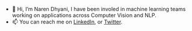- 👋 Hi, I’m Naren Dhyani, I have been involed in machine learning teams working on applications across Computer Vision and NLP.
- 📫 You can reach me on [LinkedIn](https://www.linkedin.com/in/naren-dhyani-4a6b2783), or [Twitter](https://twitter.com/NarenDhyani).

<!---
dhyani15/dhyani15 is a ✨ special ✨ repository because its `README.md` (this file) appears on your GitHub profile.
You can click the Preview link to take a look at your changes.
--->
